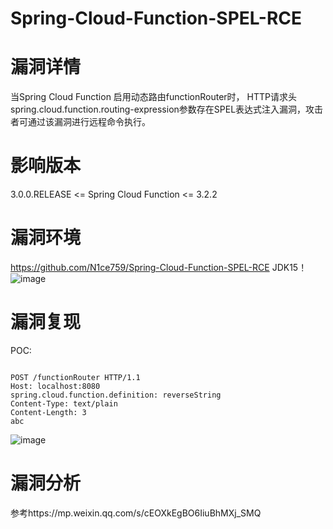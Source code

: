 # Spring-Cloud-Function-SPEL-RCE

# 漏洞详情
当Spring Cloud Function 启用动态路由functionRouter时， HTTP请求头 spring.cloud.function.routing-expression参数存在SPEL表达式注入漏洞，攻击者可通过该漏洞进行远程命令执行。
# 影响版本
3.0.0.RELEASE <= Spring Cloud Function <= 3.2.2
# 漏洞环境
https://github.com/N1ce759/Spring-Cloud-Function-SPEL-RCE
JDK15！
![image](https://user-images.githubusercontent.com/100123029/160384105-7eab286d-ddc8-4a39-8f27-23904c39e6e2.png)

# 漏洞复现
POC:
```

POST /functionRouter HTTP/1.1
Host: localhost:8080
spring.cloud.function.definition: reverseString
Content-Type: text/plain
Content-Length: 3
abc
```
![image](https://user-images.githubusercontent.com/100123029/160383973-fe42241e-58f3-4b66-b5f6-0a853c00db29.png)


# 漏洞分析
参考https://mp.weixin.qq.com/s/cEOXkEgBO6IiuBhMXj_SMQ
